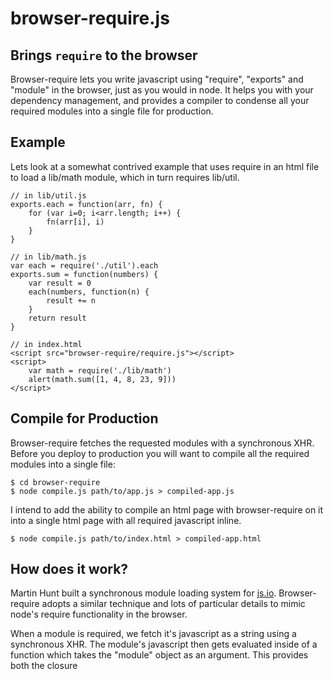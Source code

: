 browser-require.js
==================

Brings `require` to the browser
-------------------------------

Browser-require lets you write javascript using "require", "exports" and "module" in the browser, just as you would in node. It helps you with your dependency management, and provides a compiler to condense all your required modules into a single file for production.

Example
-------
Lets look at a somewhat contrived example that uses require in an html file to load a lib/math module, which in turn requires lib/util. 

    // in lib/util.js
    exports.each = function(arr, fn) {
        for (var i=0; i<arr.length; i++) {
            fn(arr[i], i)
        }
    }
    
    // in lib/math.js
    var each = require('./util').each
    exports.sum = function(numbers) {
        var result = 0
        each(numbers, function(n) {
            result += n
        }
        return result
    }
    
    // in index.html
    <script src="browser-require/require.js"></script>
    <script>
        var math = require('./lib/math')
        alert(math.sum([1, 4, 8, 23, 9]))
    </script>

Compile for Production
----------------------
Browser-require fetches the requested modules with a synchronous XHR. Before you deploy to production you will want to compile all the required modules into a single file:

    $ cd browser-require
    $ node compile.js path/to/app.js > compiled-app.js

I intend to add the ability to compile an html page with browser-require on it into a single html page with all required javascript inline.
    
    $ node compile.js path/to/index.html > compiled-app.html

How does it work?
-----------------
Martin Hunt built a synchronous module loading system for [js.io]. Browser-require adopts a similar technique and lots of particular details to mimic node's require functionality in the browser.

When a module is required, we fetch it's javascript as a string using a synchronous XHR. The module's javascript then gets evaluated inside of a function which takes the "module" object as an argument. This provides both the closure 


[js.io]: https://github.com/mcarter/js.io/